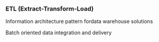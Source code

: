 ### ETL (Extract-Transform-Load)

Information architecture pattern fordata warehouse solutions

Batch oriented data integration and delivery